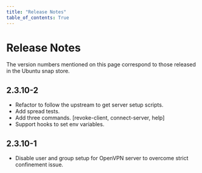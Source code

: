 ```yaml
---
title: "Release Notes"
table_of_contents: True
---
```


# Release Notes

The version numbers mentioned on this page correspond to those released in the
Ubuntu snap store.

## 2.3.10-2

 * Refactor to follow the upstream to get server setup scripts.
 * Add spread tests.
 * Add three commands. [revoke-client, connect-server, help]
 * Support hooks to set env variables.

## 2.3.10-1

 * Disable user and group setup for OpenVPN server to overcome strict confinement issue.
